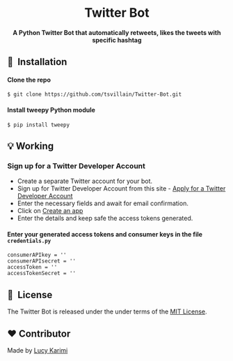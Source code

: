 <h1 align="center">Twitter Bot</h1>

<div align= "center">
  <h4>A Python Twitter Bot that automatically retweets, likes the tweets with specific hashtag</h4>
</div>


## 🚀&nbsp; Installation

#### Clone the repo
```
$ git clone https://github.com/tsvillain/Twitter-Bot.git
```

#### Install tweepy Python module
```
$ pip install tweepy
```
## :bulb: Working

### Sign up for a Twitter Developer Account
* Create a separate Twitter account for your bot.
* Sign up for Twitter Developer Account from this site - [Apply for a Twitter Developer Account](https://developer.twitter.com/en/apply-for-access)
* Enter the necessary fields and await for email confirmation.
* Click on [Create an app](https://developer.twitter.com/en/apps)
* Enter the details and keep safe the access tokens generated.


#### Enter your generated access tokens and consumer keys in the file <code>credentials.py</code>

```
consumerAPIkey = ''
consumerAPIsecret = ''
accessToken = ''
accessTokenSecret = ''
```




## 📘&nbsp; License
The Twitter Bot is released under the under terms of the [MIT License](LICENSE).

## :heart: Contributor
Made by [Lucy Karimi](https://github.com/L-Karimi)
